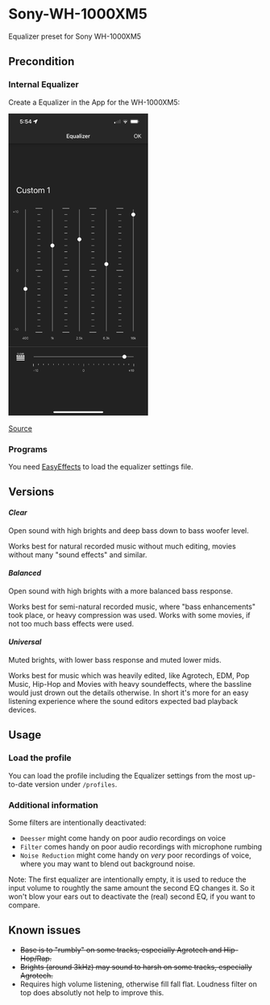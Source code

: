 # Sony-WH-1000XM5
Equalizer preset for Sony WH-1000XM5


## Precondition

### Internal Equalizer

Create a Equalizer in the App for the WH-1000XM5:

<img src="HC2xyMQ.png" alt="App Equalizer Settings" height="600"/>

[Source](https://www.reddit.com/r/SonyHeadphones/comments/14plfz0/wh1000xm5_a_guide_for_maximizing_audio_quality/)

### Programs

You need [EasyEffects](https://github.com/wwmm/easyeffects) to load the equalizer settings file.

## Versions

#### _Clear_

Open sound with high brights and deep bass down to bass woofer level.

Works best for natural recorded music without much editing, movies without many "sound effects" and similar.

#### _Balanced_

Open sound with high brights with a more balanced bass response.

Works best for semi-natural recorded music, where "bass enhancements" took place, or heavy compression was used. Works with some movies, if not too much bass effects were used.

#### _Universal_

Muted brights, with lower bass response and muted lower mids.

Works best for music which was heavily edited, like Agrotech, EDM, Pop Music, Hip-Hop and Movies with heavy soundeffects, where the bassline would just drown out the details otherwise. In short it's more for an easy listening experience where the sound editors expected bad playback devices.

## Usage

### Load the profile 

You can load the profile including the Equalizer settings from the most up-to-date version under `/profiles`.

### Additional information

Some filters are intentionally deactivated:

- `Deesser` might come handy on poor audio recordings on voice
- `Filter` comes handy on poor audio recordings with microphone rumbing
- `Noise Reduction` might come handy on *very* poor recordings of voice, where you may want to blend out background noise.

Note: The first equalizer are intentionally empty, it is used to reduce the input volume to roughtly the same amount the second EQ changes it. So it won't blow your ears out to deactivate the (real) second EQ, if you want to compare.


## Known issues

- <strike>Base is to "rumbly" on some tracks, especially Agrotech and Hip-Hop/Rap.</strike>
- <strike>Brights (around 3kHz) may sound to harsh on some tracks, especially Agrotech.</strike>
- Requires high volume listening, otherwise fill fall flat. Loudness filter on top does absolutly not help to improve this.
